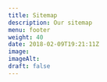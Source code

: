 ```yaml
---
title: Sitemap
description: Our sitemap
menu: footer
weight: 40
date: 2018-02-09T19:21:11Z
image:
imageAlt:
draft: false
---
```

